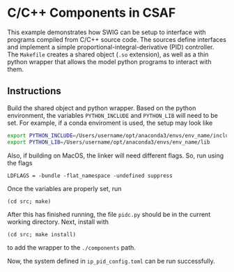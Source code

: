 # C/C++ Components in CSAF

This example demonstrates how SWIG can be setup to interface with 
programs compiled from C/C++ source code. The sources define interfaces and
implement a simple proportional-integral-derivative (PID) controller. The `Makefile`
creates a shared object (`.so` extension), as well as a thin python wrapper that allows
the model python programs to interact with them.

## Instructions

Build the shared object and python wrapper. Based on the python environment, the variables
`PYTHON_INCLUDE` and `PYTHON_LIB` will need to be set. For example, if a conda enviroment is used,
the setup may look like
```bash
export PYTHON_INCLUDE=/Users/username/opt/anaconda3/envs/env_name/include/python3.6m
export PYTHON_LIB=/Users/username/opt/anaconda3/envs/env_name/lib
```
Also, if building on MacOS, the linker will need different flags. So, run using the flags
```
LDFLAGS = -bundle -flat_namespace -undefined suppress
```
Once the variables are properly set, run
```
(cd src; make)
```
After this has finished running, the file `pidc.py` should be in the current working directory. Next, install
with
```
(cd src; make install)
```
to add the wrapper to the `./components` path.

Now, the system defined in `ip_pid_config.toml` can be run successfully.